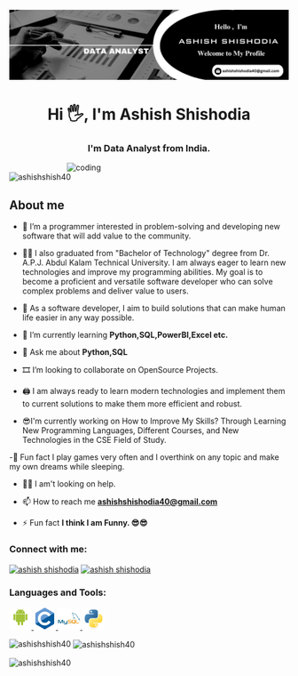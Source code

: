![logo](https://github.com/ashishshish40/ashishshish31/blob/main/1706370746808.jpg)
<h1 align="center">Hi 🖐, I'm Ashish Shishodia</h1>
<h3 align="center">I'm Data Analyst from India.</h3>
<img align="right" alt="coding" width="400" src="https://user-images.githubusercontent.com/55389276/140866485-8fb1c876-9a8f-4d6a-98dc-08c4981eaf70.gif">


<p align="left"> <img src="https://komarev.com/ghpvc/?username=ashishshish40&label=Profile%20views&color=0e75b6&style=flat" alt="ashishshish40" /> </p>

About me
-------------------------------------------------------------------------------------------
- 📡 I’m a programmer interested in problem-solving and developing new software that will add value to the community.

- 👩‍🎓 I also graduated from "Bachelor of Technology" degree from Dr. A.P.J. Abdul Kalam Technical University. I am always eager to learn new technologies and improve my programming abilities. My goal is to become a proficient and versatile software developer who can solve complex problems and deliver value to users.

- 🥇 As a software developer, I aim to build solutions that can make human life easier in any way possible.

- 🌱 I’m currently learning **Python,SQL,PowerBI,Excel etc.**

- 💬 Ask me about **Python,SQL**
  
- 🎞 I’m looking to collaborate on OpenSource Projects.

- 🖨 I am always ready to learn modern technologies and implement them to current solutions to make them more efficient and robust.

- 😎I'm currently working on How to Improve My Skills? Through Learning New Programming Languages, Different Courses, and New Technologies in the CSE Field of Study.
  
-🤏 Fun fact I play games very often and I overthink on any topic and make my own dreams while sleeping.

- 🙋‍♂️ I am't looking on help.

- 📫 How to reach me **ashishshishodia40@gmail.com**

- ⚡ Fun fact **I think I am Funny. 😎😎**

<h3 align="left">Connect with me:</h3>
<p align="left">
<a href="https://linkedin.com/in/ashish shishodia" target="blank"><img align="center" src="https://raw.githubusercontent.com/rahuldkjain/github-profile-readme-generator/master/src/images/icons/Social/linked-in-alt.svg" alt="ashish shishodia" height="30" width="40" /></a>
<a href="https://instagram.com/ashish shishodia" target="blank"><img align="center" src="https://raw.githubusercontent.com/rahuldkjain/github-profile-readme-generator/master/src/images/icons/Social/instagram.svg" alt="ashish shishodia" height="30" width="40" /></a>
</p>

<h3 align="left">Languages and Tools:</h3>
<p align="left"> <a href="https://developer.android.com" target="_blank" rel="noreferrer"> <img src="https://raw.githubusercontent.com/devicons/devicon/master/icons/android/android-original-wordmark.svg" alt="android" width="40" height="40"/> </a> <a href="https://www.cprogramming.com/" target="_blank" rel="noreferrer"> <img src="https://raw.githubusercontent.com/devicons/devicon/master/icons/c/c-original.svg" alt="c" width="40" height="40"/> </a> <a href="https://www.mysql.com/" target="_blank" rel="noreferrer"> <img src="https://raw.githubusercontent.com/devicons/devicon/master/icons/mysql/mysql-original-wordmark.svg" alt="mysql" width="40" height="40"/> </a> <a href="https://www.python.org" target="_blank" rel="noreferrer"> <img src="https://raw.githubusercontent.com/devicons/devicon/master/icons/python/python-original.svg" alt="python" width="40" height="40"/> </a> </p>

<p><img align="left" src="https://github-readme-stats.vercel.app/api/top-langs?username=ashishshish40&show_icons=true&locale=en&layout=compact" alt="ashishshish40" /></p>

<p>&nbsp;<img align="center" src="https://github-readme-stats.vercel.app/api?username=ashishshish40&show_icons=true&locale=en" alt="ashishshish40" /></p>

<p><img align="center" src="https://github-readme-streak-stats.herokuapp.com/?user=ashishshish40&" alt="ashishshish40" /></p>
